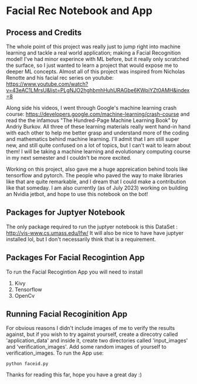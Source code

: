 # Facial Rec Notebook and App
## Process and Credits
The whole point of this project was really just to jump right into machine learning and tackle a real world application; making a Facial Recognition model! I've had minor experince with ML before, but it really only scratched the surface, so I just wanted to learn a project that would expose me to deeper ML concepts. Almost all of this project was inspired from Nicholas Renotte and his facial rec series on youtube: https://www.youtube.com/watch?v=43eAC1LMrsU&list=PLgNJO2hghbmhHuhURAGbe6KWpiYZt0AMH&index=8

Along side his videos, I went through Google's machine learning crash course: https://developers.google.com/machine-learning/crash-course
and read the the infamous "The Hundred-Page Machine Learning Book" by Andriy Burkov. All three of these learning materials really went hand-in hand with each other to help me better grasp and understand more of the coding and mathematics behind machine learning. I'll admit that I am still super new, and still quite confused on a lot of topics, but I can't wait to learn about them! I will be taking a machine learning and evolutionary computing course in my next semester and I couldn't be more excited.

Working on this project, also gave me a huge appreication behind tools like tensorflow and pytorch. The people who paved the way to make libraries like that are quite remarkable, and I dream that I could make a contribution like that someday. I am also currently (as of July 2023) working on building an Nvidia jetbot, and hope to use this notebook on the bot!

## Packages for Juptyer Notebook
The only package required to run the juptyer notebook is this DataSet :
http://vis-www.cs.umass.edu/lfw/
It will also be nice to have have juptyer installed lol, but I don't necessarily think that is a requirement.

## Packages For Facial Recogintion App
To run the Facial Recogintion App you will need to install
1. Kivy
2. Tensorflow
3. OpenCv

## Running Facial Recoginition App
For obvious reasons I didn't include images of me to verify the results against, but if you wish to try against yourself, create a direcotry called 'application_data' and inside it, create two directories called 'input_images' and 'verification_images'. Add some random images of yourself to verification_images. 
To run the App use:
```
python faceid.py
```

Thanks for reading this far, hope you have a great day :)



